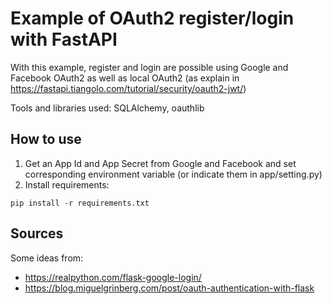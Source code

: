 # Example of OAuth2 register/login with FastAPI

With this example, register and login are possible using Google and Facebook OAuth2 as well as local OAuth2 (as explain in https://fastapi.tiangolo.com/tutorial/security/oauth2-jwt/)

Tools and libraries used: SQLAlchemy, oauthlib

## How to use

 1. Get an App Id and App Secret from Google and Facebook and set corresponding environment variable (or indicate them in app/setting.py) 
 2. Install requirements:
 ```
 pip install -r requirements.txt
 ```


## Sources

Some ideas from: 
 * https://realpython.com/flask-google-login/
 * https://blog.miguelgrinberg.com/post/oauth-authentication-with-flask
